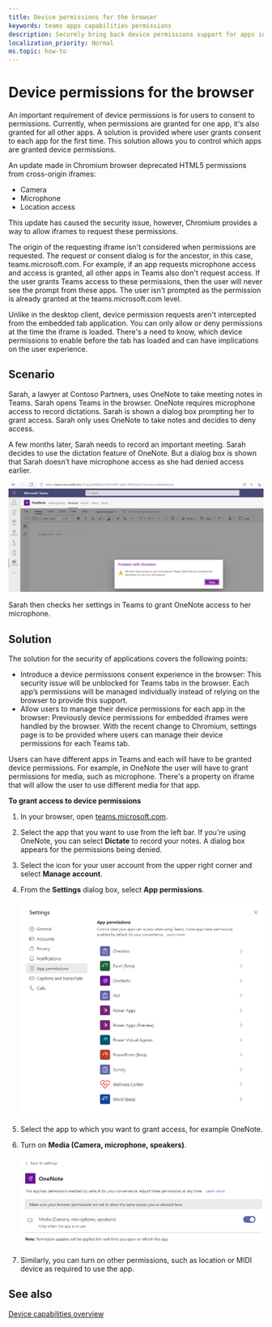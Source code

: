 ```yaml
---
title: Device permissions for the browser
keywords: teams apps capabilities permissions
description: Securely bring back device permissions support for apps in our web client
localization_priority: Normal
ms.topic: how-to
---
```


# Device permissions for the browser

An important requirement of device permissions is for users to consent to permissions. Currently, when permissions are granted for one app, it's also granted for all other apps. A solution is provided where user grants consent to each app for the first time. This solution allows you to control which apps are granted device permissions.

An update made in Chromium browser deprecated HTML5 permissions from cross-origin iframes:

* Camera
* Microphone
* Location access

This update has caused the security issue, however, Chromium provides a way to allow iframes to request these permissions.

The origin of the requesting iframe isn't considered when permissions are requested. The request or consent dialog is for the ancestor, in this case, teams.microsoft.com. For example, if an app requests microphone access and access is granted, all other apps in Teams also don't request access. If the user grants Teams access to these permissions, then the user will never see the prompt from these apps. The user isn't prompted as the permission is already granted at the teams.microsoft.com level.

Unlike in the desktop client, device permission requests aren't intercepted from the embedded tab application. You can only allow or deny permissions at the time the iframe is loaded. There's a need to know, which device permissions to enable before the tab has loaded and can have implications on the user experience.

## Scenario

Sarah, a lawyer at Contoso Partners, uses OneNote to take meeting notes in Teams. Sarah opens Teams in the browser. OneNote requires microphone access to record dictations. Sarah is shown a dialog box prompting her to grant access. Sarah only uses OneNote to take notes and decides to deny access.

A few months later, Sarah needs to record an important meeting. Sarah decides to use the dictation feature of OneNote. But a dialog box is shown that Sarah doesn’t have microphone access as she had denied access earlier.

![Permissions not available](../../assets/images/tabs/permissionsnotavailable.png)

Sarah then checks her settings in Teams to grant OneNote access to her microphone.

## Solution

The solution for the security of applications covers the following points:

* Introduce a device permissions consent experience in the browser: This security issue will be unblocked for Teams tabs in the browser. Each app’s permissions will be managed individually instead of relying on the browser to provide this support.
* Allow users to manage their device permissions for each app in the browser: Previously device permissions for embedded iframes were handled by the browser. With the recent change to Chromium, settings page is to be provided where users can manage their device permissions for each Teams tab.

Users can have different apps in Teams and each will have to be granted device permissions. For example, in OneNote the user will have to grant permissions for media, such as microphone. There's a property on iframe that will allow the user to use different media for that app.

**To grant access to device permissions**

1. In your browser, open [teams.microsoft.com](https://teams.microsoft.com/).
1. Select the app that you want to use from the left bar. If you're using OneNote, you can select **Dictate** to record your notes. A dialog box appears for the permissions being denied.
1. Select the icon for your user account from the upper right corner and select **Manage account**.
1. From the **Settings** dialog box, select **App permissions**.

    ![Settings for app permissions](../../assets/images/tabs/settingsapppermissions.png)

1. Select the app to which you want to grant access, for example OneNote.
1. Turn on **Media (Camera, microphone, speakers)**.

    ![OneNote microphone access granted](../../assets/images/tabs/onenotepermissiongranted.png)

1. Similarly, you can turn on other permissions, such as location or MIDI device as required to use the app.

## See also

[Device capabilities overview](device-capabilities-overview.md)